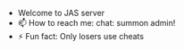 - Welcome to JAS server
- 📫 How to reach me: chat: summon admin!
- ⚡ Fun fact: Only losers use cheats


<!---
Vodat2792009/Vodat2792009 is a ✨ special ✨ repository because its `README.md` (this file) appears on your GitHub profile.
You can click the Preview link to take a look at your changes.
--->
